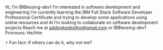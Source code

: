 Hi, I’m @Blessing-dev1
I’m interested in software development and engineering
I’m currently learning the IBM Full Stack Software Developer Professional Certificate and trying to develop some applications using online resources and AI
I’m looking to collaborate on software development projects
Reach me at addingtonbsitho@gmail.com or @Blessing-dev1
Pronouns: He/Him

⚡ Fun fact: If others can do it, why not me?

<!---
Blessing-dev1/Blessing-dev1 is a ✨ special ✨ repository because its `README.md` (this file) appears on your GitHub profile.
You can click the Preview link to take a look at your changes.
--->
